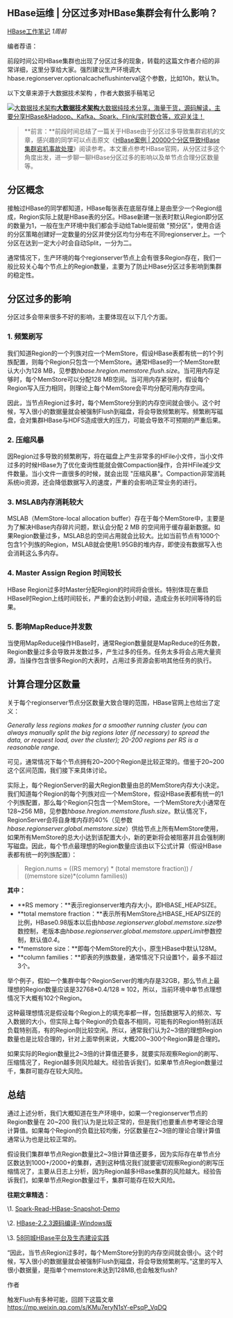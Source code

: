 ## HBase运维 | 分区过多对HBase集群会有什么影响？

[HBase工作笔记](javascript:void(0);) *1周前*

编者荐语：



前段时间公司HBase集群也出现了分区过多的现象，转载的这篇文作者介绍的非常详细，这里分享给大家。强烈建议生产环境调大hbase.regionserver.optionalcacheflushinterval这个参数，比如10h，默认1h。



以下文章来源于大数据技术架构 ，作者大数据手稿笔记

[![大数据技术架构](http://wx.qlogo.cn/mmhead/Q3auHgzwzM5KpT7tmXrGsFM1ybiclJfAr1LypyzgCBuw8NSTxYZEg9A/0)**大数据技术架构**大数据纯技术分享，海量干货，源码解读，主要分享HBase&Hadoop、Kafka、Spark、Flink/实时数仓等，欢迎关注！](https://mp.weixin.qq.com/s?__biz=MzUwOTE3OTYwNA==&mid=2247484055&idx=1&sn=752d588ecdc342c70bd20b9c3c46c86a&chksm=f917612cce60e83adbf0b913b160efff7b058fd524d8dfe00381907dba9e90acaea0b205949e&mpshare=1&scene=1&srcid=&sharer_sharetime=1585096264607&sharer_shareid=701dcfa9cd014b8e5ab6f1a1b1bb5098&key=92013d202302c79690702c404ec5714597f3f4bf524a5a016e591642012eb63b2c74b9ce3a454a1d44cca5e50be72e886a6edd5fc9c6dc6e5846cda996351d8ca18a89309b1f84f279251ef3f885b765&ascene=14&uin=MTY5MDcxMDAyNA%3D%3D&devicetype=Windows+10&version=62080079&lang=zh_CN&exportkey=A2aF2RGZbZHURNdIIHN%2BAZo%3D&pass_ticket=30X%2FePOJ%2BM66AlIwNfyj%2B1xTdNORlSXLRUeNGlKwxIs%2FsPVJquH2D3Z1FfsR7oaG&winzoom=1#)

> **前言：**前段时间总结了一篇关于HBase由于分区过多导致集群宕机的文章，感兴趣的同学可以点击原文《[HBase案例 | 20000个分区导致HBase集群宕机事故处理](https://mp.weixin.qq.com/s?__biz=MzUxOTU5Mjk2OA==&mid=2247484038&idx=1&sn=8f20834ced315c0c0911ed63693f7a6c&chksm=f9f60fe1ce8186f703b8c6bdeefaf2b66888c59830b207e2e9f2914f501b1941173007d91024&scene=21&token=11950516&lang=zh_CN#wechat_redirect)》阅读参考。本文重点参考HBase官网，从分区过多这个角度出发，进一步聊一聊HBase分区过多的影响以及单节点合理分区数量等。

## 分区概念

接触过HBase的同学都知道，HBase每张表在底层存储上是由至少一个Region组成，Region实际上就是HBase表的分区。HBase新建一张表时默认Region即分区的数量为1，一般在生产环境中我们都会手动给Table提前做 "预分区"，使用合适的分区策略创建好一定数量的分区并使分区均匀分布在不同regionserver上。一个分区在达到一定大小时会自动Split，一分为二。

通常情况下，生产环境的每个regionserver节点上会有很多Region存在，我们一般比较关心每个节点上的Region数量，主要为了防止HBase分区过多影响到集群的稳定性。

## 分区过多的影响

分区过多会带来很多不好的影响，主要体现在以下几个方面。

### 1. 频繁刷写

我们知道Region的一个列族对应一个MemStore，假设HBase表都有统一的1个列族配置，则每个Region只包含一个MemStore。通常HBase的一个MemStore默认大小为128 MB，见参数*hbase.hregion.memstore.flush.size*。当可用内存足够时，每个MemStore可以分配128 MB空间。当可用内存紧张时，假设每个Region写入压力相同，则理论上每个MemStore会平均分配可用内存空间。

因此，当节点Region过多时，每个MemStore分到的内存空间就会很小。这个时候，写入很小的数据量就会被强制Flush到磁盘，将会导致频繁刷写。频繁刷写磁盘，会对集群HBase与HDFS造成很大的压力，可能会导致不可预期的严重后果。

### 2. 压缩风暴

因Region过多导致的频繁刷写，将在磁盘上产生非常多的HFile小文件，当小文件过多的时候HBase为了优化查询性能就会做Compaction操作，合并HFile减少文件数量。当小文件一直很多的时候，就会出现 "压缩风暴"。Compaction非常消耗系统io资源，还会降低数据写入的速度，严重的会影响正常业务的进行。

### 3. MSLAB内存消耗较大

MSLAB（MemStore-local allocation buffer）存在于每个MemStore中，主要是为了解决HBase内存碎片问题，默认会分配 2 MB 的空间用于缓存最新数据。如果Region数量过多，MSLAB总的空间占用就会比较大。比如当前节点有1000个包含1个列族的Region，MSLAB就会使用1.95GB的堆内存，即使没有数据写入也会消耗这么多内存。

### 4. Master Assign Region 时间较长

HBase Region过多时Master分配Region的时间将会很长。特别体现在重启HBase时Region上线时间较长，严重的会达到小时级，造成业务长时间等待的后果。

### 5. 影响MapReduce并发数

当使用MapReduce操作HBase时，通常Region数量就是MapReduce的任务数，Region数量过多会导致并发数过多，产生过多的任务。任务太多将会占用大量资源，当操作包含很多Region的大表时，占用过多资源会影响其他任务的执行。

## 计算合理分区数量

关于每个regionserver节点分区数量大致合理的范围，HBase官网上也给出了定义：

*Generally less regions makes for a smoother running cluster (you can always manually split the big regions later (if necessary) to spread the data, or request load, over the cluster); 20-200 regions per RS is a reasonable range.*

可见，通常情况下每个节点拥有20~200个Region是比较正常的。借鉴于20~200这个区间范围，我们接下来具体讨论。

实际上，每个RegionServer的最大Region数量由总的MemStore内存大小决定。我们知道每个Region的每个列族对应一个MemStore，假设HBase表都有统一的1个列族配置，那么每个Region只包含一个MemStore。一个MemStore大小通常在128~256 MB，见参数*hbase.hregion.memstore.flush.size*。默认情况下，RegionServer会将自身堆内存的40%（见参数*hbase.regionserver.global.memstore.size*）供给节点上所有MemStore使用，如果所有MemStore的总大小达到该配置大小，新的更新将会被阻塞并且会强制刷写磁盘。因此，每个节点最理想的Region数量应该由以下公式计算（假设HBase表都有统一的列族配置）：

> Region.nums = ((RS memory) * (total memstore fraction)) / ((memstore size)*(column families))

**其中：**

- **RS memory：**表示regionserver堆内存大小，即HBASE_HEAPSIZE。
- **total memstore fraction：**表示所有MemStore占HBASE_HEAPSIZE的比例，HBase0.98版本以后由*hbase.regionserver.global.memstore.size*参数控制，老版本由*hbase.regionserver.global.memstore.upperLimit*参数控制，默认值*0.4*。
- **memstore size：**即每个MemStore的大小，原生HBase中默认128M。
- **column families：**即表的列族数量，通常情况下只设置1个，最多不超过3个。

举个例子，假如一个集群中每个RegionServer的堆内存是32GB，那么节点上最理想的Region数量应该是32768*0.4/128 ≈ 102，所以，当前环境中单节点理想情况下大概有102个Region。

这种最理想情况是假设每个Region上的填充率都一样，包括数据写入的频次、写入数据的大小，但实际上每个Region的负载各不相同，可能有的Region特别活跃负载特别高，有的Region则比较空闲。所以，通常我们认为2~3倍的理想Region数量也是比较合理的，针对上面举例来说，大概200~300个Region算是合理的。

如果实际的Region数量比2~3倍的计算值还要多，就要实际观察Region的刷写、压缩情况了，Region越多则风险越大。经验告诉我们，如果单节点Region数量过千，集群可能存在较大风险。

## 总结

通过上述分析，我们大概知道在生产环境中，如果一个regionserver节点的Region数量在 20~200 我们认为是比较正常的，但是我们也要重点参考理论合理计算值。如果每个Region的负载比较均衡，分区数量在2~3倍的理论合理计算值通常认为也是比较正常的。

假设我们集群单节点Region数量比2~3倍计算值还要多，因为实际存在单节点分区数达到1000+/2000+的集群，遇到这种情况我们就要密切观察Region的刷写压缩情况了，主要从日志上分析，因为Region越多HBase集群的风险越大。经验告诉我们，如果单节点Region数量过千，集群可能存在较大风险。





**往期文章精选：**

\1. [Spark-Read-HBase-Snapshot-Demo](http://mp.weixin.qq.com/s?__biz=MzUwOTE3OTYwNA==&mid=2247484053&idx=1&sn=4de594340c9d44bddea10534066c7afb&chksm=f917612ece60e838310b6441b7730ac88497cbee144f02351c2ea9691dd16fc712a2aa1975e3&scene=21#wechat_redirect)

\2. [HBase-2.2.3源码编译-Windows版](http://mp.weixin.qq.com/s?__biz=MzUwOTE3OTYwNA==&mid=2247484011&idx=1&sn=e5c615a65a89a8ba224bad900e0a04a1&chksm=f91761d0ce60e8c664cdafc66b2f7e6066812ec9619d3834245a0ea2061c4e94943cdb75ff6b&scene=21#wechat_redirect)

\3. [58同城HBase平台及生态建设实践](http://mp.weixin.qq.com/s?__biz=MzUwOTE3OTYwNA==&mid=2247484001&idx=1&sn=120e36d9d5f11e77076af923f16f27e5&chksm=f91761dace60e8ccc2049c0db011d71cd226aeb52c564287bfac4bab1997f2289b38d8f7989b&scene=21#wechat_redirect)



“因此，当节点Region过多时，每个MemStore分到的内存空间就会很小。这个时候，写入很小的数据量就会被强制Flush到磁盘，将会导致频繁刷写。”这里的写入很小数据量，是指单个memstore未达到128MB,也会触发flush?

 

作者

触发Flush有多种可能，回顾下这篇文章 https://mp.weixin.qq.com/s/KMu7eryN1sY-ePsqP_VqDQ